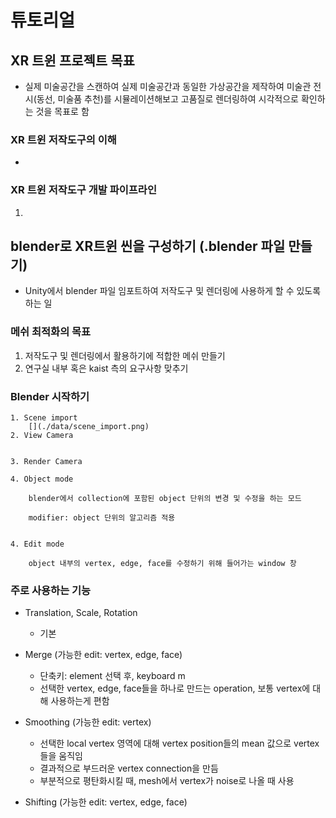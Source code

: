 # 튜토리얼 

## XR 트윈 프로젝트 목표

- 실제 미술공간을 스캔하여 실제 미술공간과 동일한 가상공간을 제작하여 
미술관 전시(동선, 미술품 추천)를 시뮬레이션해보고 고품질로 렌더링하여 시각적으로 확인하는 것을 목표로 함

### XR 트윈 저작도구의 이해

- 

### XR 트윈 저작도구 개발 파이프라인
  1. 


## **blender로 XR트윈 씬을 구성하기 (.blender 파일 만들기)**

- Unity에서 blender 파일 임포트하여 저작도구 및 렌더링에 사용하게 할 수 있도록 하는 일 

### 메쉬 최적화의 목표
  1. 저작도구 및 렌더링에서 활용하기에 적합한 메쉬 만들기
  2. 연구실 내부 혹은 kaist 측의 요구사항 맞추기

### Blender 시작하기
    1. Scene import
        [](./data/scene_import.png)
    2. View Camera


    3. Render Camera

    4. Object mode

        blender에서 collection에 포함된 object 단위의 변경 및 수정을 하는 모드

        modifier: object 단위의 알고리즘 적용


    4. Edit mode

        object 내부의 vertex, edge, face를 수정하기 위해 들어가는 window 창

### 주로 사용하는 기능

- Translation, Scale, Rotation
  - 기본

- Merge (가능한 edit: vertex, edge, face)
  - 단축키: element 선택 후, keyboard m
  - 선택한 vertex, edge, face들을 하나로 만드는 operation, 보통 vertex에 대해 사용하는게 편함

- Smoothing (가능한 edit: vertex)
  - 선택한 local vertex 영역에 대해 vertex position들의 mean 값으로 vertex 들을 움직임
  - 결과적으로 부드러운 vertex connection을 만듬
  - 부분적으로 평탄화시킬 때, mesh에서 vertex가 noise로 나올 때 사용

- Shifting (가능한 edit: vertex, edge, face)
  

